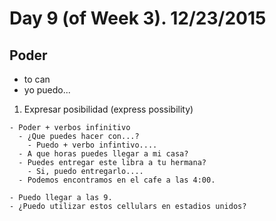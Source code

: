 Day 9 (of Week 3). 12/23/2015
==========================

## Poder

  - to can
  - yo puedo...

  1. Expresar posibilidad (express possibility)

    - Poder + verbos infinitivo
      - ¿Que puedes hacer con...?
        - Puedo + verbo infintivo....
      - A que horas puedes llegar a mi casa?
      - Puedes entregar este libra a tu hermana?
        - Si, puedo entregarlo....
      - Podemos encontramos en el cafe a las 4:00.

    - Puedo llegar a las 9.
    - ¿Puedo utilizar estos cellulars en estadios unidos?
     
